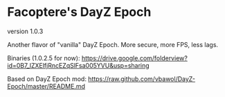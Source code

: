 **Facoptere's DayZ Epoch**  
================
version 1.0.3

Another flavor of "vanilla" DayZ Epoch. More secure, more FPS, less lags.

Binaries (1.0.2.5 for now): https://drive.google.com/folderview?id=0B7_lZXElfjRncEZqSlFsa005YVU&usp=sharing

Based on DayZ Epoch mod: https://raw.github.com/vbawol/DayZ-Epoch/master/README.md

